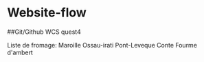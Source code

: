 # Website-flow

##Git/Github WCS quest4

Liste de fromage:
Maroille
Ossau-irati
Pont-Leveque
Conte
Fourme d'ambert
